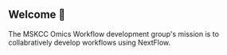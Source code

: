 ## Welcome 👋

The MSKCC Omics Workflow development group's mission is to collabratively develop workflows using NextFlow.

